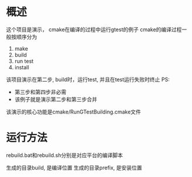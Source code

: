 # 概述

这个项目是演示， cmake在编译的过程中运行gtest的例子
cmake的编译过程一般按顺序分为
1. make
2. build
3. run test
4. install

该项目演示在第二步, build时，运行test, 并且在test运行失败时终止
PS: 
+ 第三步和第四步非必需
+ 该例子就是演示第二步和第三步合并

该演示的核心功能是cmake/RunGTestBuilding.cmake文件

# 运行方法

rebuild.bat和rebuild.sh分别是对应平台的编译脚本

生成的目录build, 是编译位置
生成的目录prefix, 是安装位置
